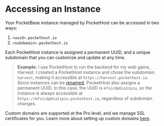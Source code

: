 # Accessing an Instance

Your PocketBase instance managed by PocketHost can be accessed in two ways:

1. `<uuid>.pockethost.io`
2. `<subdomain>.pockethost.io`

Each PocketHost instance is assigned a permanent UUID, and a unique subdomain that you can customize and update at any time.

> **Example:** I use PocketHost to run the backend for my web game, Harvest. I created a PocketHost instance and chose the subdomain `harvest`, making it accessible at `https://harvest.pockethost.io`. Since instances can be [renamed](/docs/rename-instance/), PocketHost also assigns a permanent UUID. In this case, the UUID is `mfsicdp6ia1zpiu`, so the instance is always accessible at `https://mfsicdp6ia1zpiu.pockethost.io`, regardless of subdomain changes.

Custom domains are supported at the Pro level, and we manage SSL certificates for you. Learn more about setting up custom domains [here](/docs/custom-domain).
